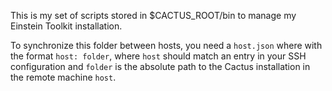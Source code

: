 This is my set of scripts stored in $CACTUS_ROOT/bin to manage my Einstein Toolkit installation.

To synchronize this folder between hosts, you need a `host.json` where with the format `host: folder`, where `host` should match an entry in your SSH configuration and `folder` is the absolute path to the Cactus installation in the remote machine `host`.

